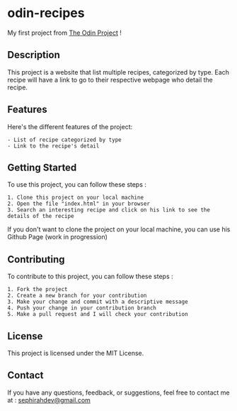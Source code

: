 # odin-recipes

My first project from [The Odin Project](https://www.theodinproject.com/lessons/foundations-recipes) !

## Description

This project is a website that list multiple recipes, categorized by type.
Each recipe will have a link to go to their respective webpage who detail the recipe.

## Features

Here's the different features of the project:

    - List of recipe categorized by type
    - Link to the recipe's detail

## Getting Started

To use this project, you can follow these steps :

    1. Clone this project on your local machine
    2. Open the file "index.html" in your browser
    3. Search an interesting recipe and click on his link to see the details of the recipe

If you don't want to clone the project on your local machine, you can use his Github Page (work in progression)

## Contributing

To contribute to this project, you can follow these steps :

    1. Fork the project
    2. Create a new branch for your contribution
    3. Make your change and commit with a descriptive message
    4. Push your change in your contribution branch
    5. Make a pull request and I will check your contribution

## License

This project is licensed under the MIT License.

## Contact

If you have any questions, feedback, or suggestions, feel free to contact me at :
[sephirahdev@gmail.com](mailto:sephirahdev@gmail.com)